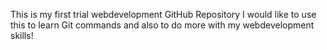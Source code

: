 This is my first trial webdevelopment GitHub Repository
I would like to use this to learn Git commands and also to do more with my webdevelopment skills!
